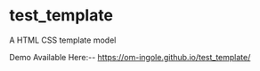 # test_template
A HTML CSS  template model 


Demo Available Here:--
https://om-ingole.github.io/test_template/
